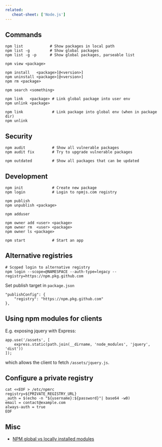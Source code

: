 ```yaml
---
related:
   cheat-sheet: ['Node.js']
---
```


## Commands

    npm list            # Show packages in local path
    npm list -g         # Show global packages
    npm list -g -p      # Show global packages, parseable list

    npm view <package>

    npm install   <package>[@<version>]
    npm uninstall <package>[@<version>]
    npm rm <package>

    npm search <something>

    npm link   <package> # Link global package into user env
    npm unlink <package>

    npm link             # Link package into global env (when in package dir)
    npm unlink

## Security

    npm audit            # Show all vulnerable packages
    npm audit fix        # Try to upgrade vulnerable packages

    npm outdated         # Show all packages that can be updated

## Development

    npm init             # Create new package
    npm login            # Login to npmjs.com registry

    npm publish
    npm unpublish <package>

    npm adduser

    npm owner add <user> <package>
    npm owner rm  <user> <package>
    npm owner ls <package>

    npm start            # Start an app

## Alternative registries

    # Scoped login to alternative registry
    npm login --scope=@NAMESPACE --auth-type=legacy --registry=https://npm.pkg.github.com

Set publish target in `package.json`

    "publishConfig": {
        "registry": "https://npm.pkg.github.com"
    },

## Using npm modules for clients

E.g. exposing jquery with Express:

    app.use('/assets', [
        express.static(path.join(__dirname, 'node_modules', 'jquery', 'dist'))
    ]);

which allows the client to fetch `/assets/jquery.js`.

## Configure a private registry

    cat <<EOF > /etc/npmrc
    registry=${PRIVATE_REGISTRY_URL}
    _auth = $(echo -n "${username}:${password}"| base64 -w0)
    email = contact@example.com
    always-auth = true
    EOF

## Misc

-   [NPM global vs locally installed
    modules](http://blog.nodejs.org/2011/03/23/npm-1-0-global-vs-local-installation/)
